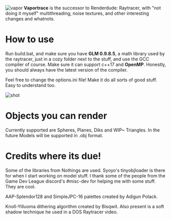 ![vapor](https://cdn.discordapp.com/attachments/524077514306355210/580197672825126913/0001.gif)
**Vaportrace** is the successor to Renderdude: Raytracer, with "not doing it myself" multithreading, noise textures, and other interesting changes and whatnots.

# How to use

Run build.bat, and make sure you have **GLM 0.9.8.5**, a math library used by the raytracer, just in a cozy folder next to the stuff, and use the GCC compiler of course. Make sure it can support c++17 and **OpenMP**. Honestly, you should always have the latest version of the compiler.

Feel free to change the options.ini file! Make it do all sorts of good stuff. Easy to understand too.

![shot](https://cdn.discordapp.com/attachments/386259864416157697/583780350015045652/render.png)

# Objects you can render
Currently supported are Spheres, Planes, Diks and WIP~ Triangles. In the future Models will be supported in .obj format.

# Credits where its due!
Some of the libraries from Nothings are used. Syoyo's tinyobjloader is there for when I start working on model stuff.
I thank some of the people from the Game Dev League discord's #misc-dev for helping me with some stuff. They are cool.

AAP-Splendor128 and SimpleJPC-16 palettes created by Adigun Polack.

Knoll-Yilluoma dithering algorithm created by Bisqwit. Also present is a soft shadow technique he used in a DOS Raytracer video.
